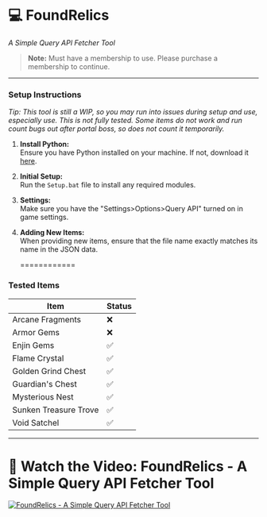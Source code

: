 # 💻 FoundRelics  
_A Simple Query API Fetcher Tool_

> **Note:** Must have a membership to use. Please purchase a membership to continue.

---

### Setup Instructions
   *Tip: This tool is still a WIP, so you may run into issues during setup and use, especially use. This is not fully tested. Some items do not work and run count bugs out after portal boss, so does not count it temporarily.*

1. **Install Python:**  
   Ensure you have Python installed on your machine. If not, download it [here](https://www.python.org/downloads/).

2. **Initial Setup:**  
   Run the `Setup.bat` file to install any required modules.

3. **Settings:**  
   Make sure you have the "Settings>Options>Query API" turned on in game settings.

4. **Adding New Items:**  
   When providing new items, ensure that the file name exactly matches its name in the JSON data.

   ============

### Tested Items

| Item                     | Status |
|--------------------------|--------|
| Arcane Fragments         | ❌     |
| Armor Gems               | ❌     |
| Enjin Gems               | ✅     |
| Flame Crystal            | ✅     |
| Golden Grind Chest       | ✅     |
| Guardian's Chest         | ✅     |
| Mysterious Nest          | ✅     |
| Sunken Treasure Trove    | ✅     |
| Void Satchel             | ✅     |

---

# 🎥 Watch the Video: FoundRelics - A Simple Query API Fetcher Tool
[![FoundRelics - A Simple Query API Fetcher Tool](https://img.youtube.com/vi/7pXumxXoP04/maxresdefault.jpg)](https://www.youtube.com/watch?v=7pXumxXoP04)
